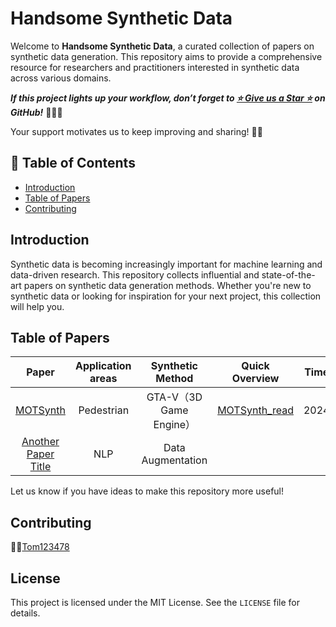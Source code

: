 # Handsome Synthetic Data

Welcome to **Handsome Synthetic Data**, a curated collection of papers on synthetic data generation. This repository aims to provide a comprehensive resource for researchers and practitioners interested in synthetic data across various domains.

***If this project lights up your workflow, don’t forget to [***⭐ Give us a Star ⭐***](**#**) on GitHub!***  🙇🙇🙇

Your support motivates us to keep improving and sharing! 🚀🎉

## 🌟 Table of Contents
- [Introduction](#introduction)
- [Table of Papers](#table-of-papers)
- [Contributing](#contributing)

## Introduction

Synthetic data is becoming increasingly important for machine learning and data-driven research. This repository collects influential and state-of-the-art papers on synthetic data generation methods. Whether you're new to synthetic data or looking for inspiration for your next project, this collection will help you.

## Table of Papers

| Paper | Application areas | Synthetic Method | Quick Overview | Time |
|:-----------:|:------:|:----------------------:|:-----------:|:-----------:|
| [MOTSynth](https://openaccess.thecvf.com/content/ICCV2021/papers/Fabbri_MOTSynth_How_Can_Synthetic_Data_Help_Pedestrian_Detection_and_Tracking_ICCV_2021_paper.pdf) | Pedestrian | GTA-V（3D Game Engine） | [MOTSynth_read](https://zhuanlan.zhihu.com/p/17584983808) | 2024 |
| [Another Paper Title](https://example.com) | NLP | Data Augmentation |  |  |

Let us know if you have ideas to make this repository more useful!

## Contributing

🧑‍💻[Tom123478](https://github.com/tom123478)

## License

This project is licensed under the MIT License. See the `LICENSE` file for details.
